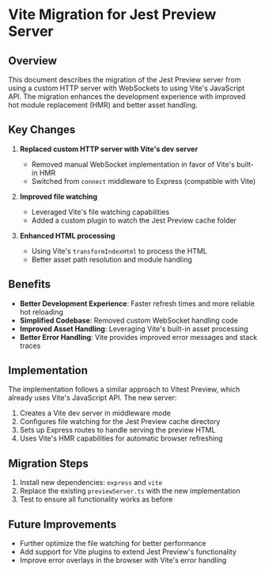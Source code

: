 # Vite Migration for Jest Preview Server

## Overview

This document describes the migration of the Jest Preview server from using a custom HTTP server with WebSockets to using Vite's JavaScript API. The migration enhances the development experience with improved hot module replacement (HMR) and better asset handling.

## Key Changes

1. **Replaced custom HTTP server with Vite's dev server**
   - Removed manual WebSocket implementation in favor of Vite's built-in HMR
   - Switched from `connect` middleware to Express (compatible with Vite)

2. **Improved file watching**
   - Leveraged Vite's file watching capabilities
   - Added a custom plugin to watch the Jest Preview cache folder

3. **Enhanced HTML processing**
   - Using Vite's `transformIndexHtml` to process the HTML
   - Better asset path resolution and module handling

## Benefits

- **Better Development Experience**: Faster refresh times and more reliable hot reloading
- **Simplified Codebase**: Removed custom WebSocket handling code
- **Improved Asset Handling**: Leveraging Vite's built-in asset processing
- **Better Error Handling**: Vite provides improved error messages and stack traces

## Implementation

The implementation follows a similar approach to Vitest Preview, which already uses Vite's JavaScript API. The new server:

1. Creates a Vite dev server in middleware mode
2. Configures file watching for the Jest Preview cache directory
3. Sets up Express routes to handle serving the preview HTML
4. Uses Vite's HMR capabilities for automatic browser refreshing

## Migration Steps

1. Install new dependencies: `express` and `vite`
2. Replace the existing `previewServer.ts` with the new implementation
3. Test to ensure all functionality works as before

## Future Improvements

- Further optimize the file watching for better performance
- Add support for Vite plugins to extend Jest Preview's functionality
- Improve error overlays in the browser with Vite's error handling
